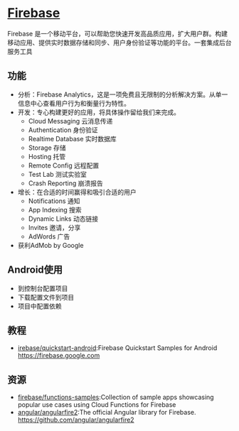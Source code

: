 # [Firebase](https://firebase.google.com/)

Firebase 是一个移动平台，可以帮助您快速开发高品质应用，扩大用户群。构建移动应用、提供实时数据存储和同步、用户身份验证等功能的平台。一套集成后台服务工具

## 功能

* 分析：Firebase Analytics，这是一项免费且无限制的分析解决方案。从单一信息中心查看用户行为和衡量行为特性。
* 开发：专心构建更好的应用，将具体操作留给我们来完成。
  - Cloud Messaging 云消息传递
  - Authentication 身份验证
  - Realtime Database 实时数据库
  - Storage 存储
  - Hosting 托管
  - Remote Config 远程配置
  - Test Lab 测试实验室
  - Crash Reporting 崩溃报告
* 增长：在合适的时间赢得和吸引合适的用户
  - Notifications 通知
  - App Indexing 搜索
  - Dynamic Links 动态链接
  - Invites 邀请，分享
  - AdWords 广告
* 获利AdMob by Google

## Android使用

* 到控制台配置项目
* 下载配置文件到项目
* 项目中配置依赖

## 教程

* [irebase/quickstart-android](https://github.com/firebase/quickstart-android):Firebase Quickstart Samples for Android <https://firebase.google.com>

## 资源

* [firebase/functions-samples](https://github.com/firebase/functions-samples):Collection of sample apps showcasing popular use cases using Cloud Functions for Firebase
* [angular/angularfire2](https://github.com/angular/angularfire2):The official Angular library for Firebase. <https://github.com/angular/angularfire2>
